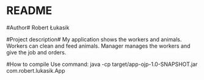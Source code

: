 # README #

#Author#
Robert Łukasik


#Project description#
My application shows the workers and animals. Workers can clean and feed animals. Manager manages the workers and give the job and orders.

#How to compile
Use command:
java -cp target/app-ojp-1.0-SNAPSHOT.jar com.robert.lukasik.App